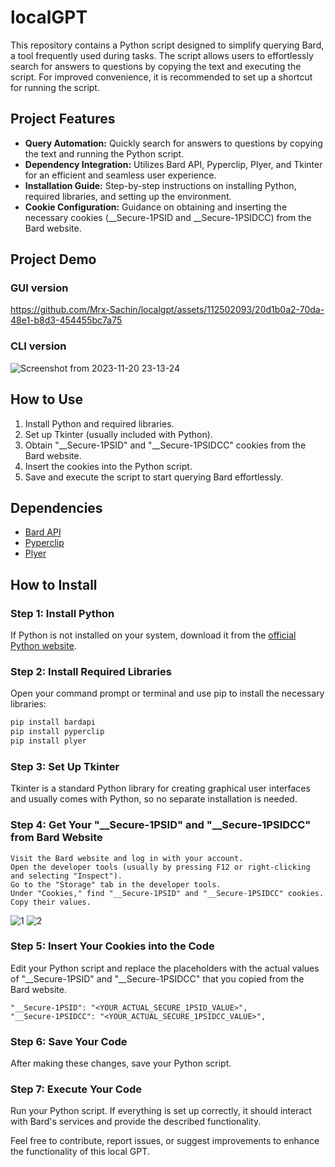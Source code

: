 # localGPT

This repository contains a Python script designed to simplify querying Bard, a tool frequently used during tasks. The script allows users to effortlessly search for answers to questions by copying the text and executing the script. For improved convenience, it is recommended to set up a shortcut for running the script.

## Project Features

- **Query Automation:** Quickly search for answers to questions by copying the text and running the Python script.
- **Dependency Integration:** Utilizes Bard API, Pyperclip, Plyer, and Tkinter for an efficient and seamless user experience.
- **Installation Guide:** Step-by-step instructions on installing Python, required libraries, and setting up the environment.
- **Cookie Configuration:** Guidance on obtaining and inserting the necessary cookies (__Secure-1PSID and __Secure-1PSIDCC) from the Bard website.

## Project Demo

### GUI version

https://github.com/Mrx-Sachin/localgpt/assets/112502093/20d1b0a2-70da-48e1-b8d3-454455bc7a75

### CLI version

![Screenshot from 2023-11-20 23-13-24](https://github.com/Mrx-Sachin/localgpt/assets/112502093/033088ba-bf29-4a9d-851c-45869cf9c59b)

## How to Use

1. Install Python and required libraries.
2. Set up Tkinter (usually included with Python).
3. Obtain "__Secure-1PSID" and "__Secure-1PSIDCC" cookies from the Bard website.
4. Insert the cookies into the Python script.
5. Save and execute the script to start querying Bard effortlessly.

## Dependencies

- [Bard API](https://bard.google.com/)
- [Pyperclip](https://pypi.org/project/pyperclip/)
- [Plyer](https://pypi.org/project/plyer/)

## How to Install

### Step 1: Install Python
If Python is not installed on your system, download it from the [official Python website](https://www.python.org/downloads/).

### Step 2: Install Required Libraries
Open your command prompt or terminal and use pip to install the necessary libraries:

```bash
pip install bardapi
pip install pyperclip
pip install plyer
```
### Step 3: Set Up Tkinter
Tkinter is a standard Python library for creating graphical user interfaces and usually comes with Python, so no separate installation is needed.

### Step 4: Get Your "__Secure-1PSID" and "__Secure-1PSIDCC" from Bard Website

    Visit the Bard website and log in with your account.
    Open the developer tools (usually by pressing F12 or right-clicking and selecting "Inspect").
    Go to the "Storage" tab in the developer tools.
    Under "Cookies," find "__Secure-1PSID" and "__Secure-1PSIDCC" cookies. Copy their values.

![1](https://github.com/Mrx-Sachin/localgpt/assets/112502093/31bfdc6d-fba2-4109-85f8-85abef4561f0)
![2](https://github.com/Mrx-Sachin/localgpt/assets/112502093/b64ec8bf-1330-4a3a-aa69-39205acae17d)


### Step 5: Insert Your Cookies into the Code

Edit your Python script and replace the placeholders with the actual values of "__Secure-1PSID" and "__Secure-1PSIDCC" that you copied from the Bard website.

```
"__Secure-1PSID": "<YOUR_ACTUAL_SECURE_1PSID_VALUE>",
"__Secure-1PSIDCC": "<YOUR_ACTUAL_SECURE_1PSIDCC_VALUE>",
```

### Step 6: Save Your Code

After making these changes, save your Python script.

### Step 7: Execute Your Code

Run your Python script. If everything is set up correctly, it should interact with Bard's services and provide the described functionality.


Feel free to contribute, report issues, or suggest improvements to enhance the functionality of this local GPT.

